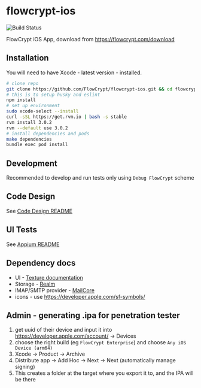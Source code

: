 # flowcrypt-ios

![Build Status](https://flowcrypt.semaphoreci.com/badges/flowcrypt-ios.svg?key=9bd38bf4-4a38-4cb3-b551-38302af1eb07)

FlowCrypt iOS App, download from https://flowcrypt.com/download

## Installation

You will need to have Xcode - latest version - installed.

```sh
# clone repo
git clone https://github.com/FlowCrypt/flowcrypt-ios.git && cd flowcrypt-ios
# this is to setup husky and eslint
npm install
# set up environment
sudo xcode-select --install
curl -sSL https://get.rvm.io | bash -s stable
rvm install 3.0.2
rvm --default use 3.0.2
# install dependencies and pods
make dependencies
bundle exec pod install
```

## Development

Recommended to develop and run tests only using `Debug FlowCrypt` scheme

## Code Design
See [Code Design README](./code-design.md)

## UI Tests

See [Appium README](./appium/README.md)

## Dependency docs

- UI - [Texture documentation](https://texturegroup.org/docs/getting-started.html)
- Storage - [Realm](https://github.com/realm)
- IMAP/SMTP provider - [MailCore](https://github.com/MailCore/mailcore2)
- icons - use https://developer.apple.com/sf-symbols/

## Admin - generating .ipa for penetration tester

1) get uuid of their device and input it into https://developer.apple.com/account/ -> Devices
2) choose the right build (eg `FlowCrypt Enterprise`) and choose `Any iOS Device (arm64)`
3) Xcode -> Product -> Archive
4) Distribute app -> Add Hoc -> Next -> Next (automatically manage signing)
5) This creates a folder at the target where you export it to, and the IPA will be there
